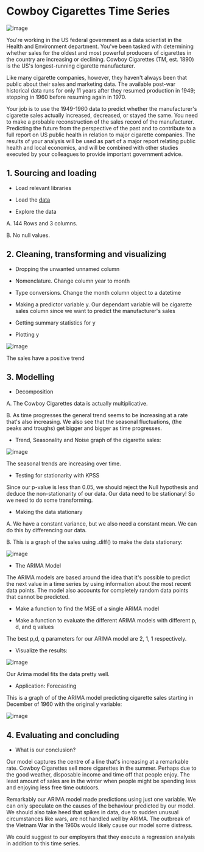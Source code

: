# Cowboy Cigarettes Time Series 

![image](https://user-images.githubusercontent.com/86930309/228976763-220ad79d-9dbd-4d9f-8f58-975f779f0f1e.png)

You're working in the US federal government as a data scientist in the Health and Environment department. You've been tasked with determining whether sales for the oldest and most powerful producers of cigarettes in the country are increasing or declining. Cowboy Cigarettes (TM, est. 1890) is the US's longest-running cigarette manufacturer.

Like many cigarette companies, however, they haven't always been that public about their sales and marketing data. The available post-war historical data runs for only 11 years after they resumed production in 1949; stopping in 1960 before resuming again in 1970. 

Your job is to use the 1949-1960 data to predict whether the manufacturer's cigarette sales actually increased, decreased, or stayed the same. You need to make a
probable reconstruction of the sales record of the manufacturer. Predicting the future from the perspective of the past and to contribute to a full report on US public
health in relation to major cigarette companies. The results of your analysis will be used as part of a major report relating public health and local economics, and will be combined with other studies executed by your colleagues to provide important government advice.

## 1. Sourcing and loading

- Load relevant libraries

- Load the [data](https://github.com/GHASS19/Cowboy_Cigarettes_Time_Series_Case_Study.ipynb/blob/main/Data/CowboyCigsData%20(Time%20Series%20Analysis).csv)

- Explore the data

A. 144 Rows and 3 columns.

B. No null values.

## 2. Cleaning, transforming and visualizing

- Dropping the unwanted unnamed column

- Nomenclature. Change column year to month

- Type conversions. Change the month column object to a datetime

- Making a predictor variable y. Our dependant variable will be cigarette sales column since we want to predict the manufacturer's sales

- Getting summary statistics for y

- Plotting y

![image](https://user-images.githubusercontent.com/86930309/229005100-4dd019cf-694d-4aa5-8b1c-51debb8c1d03.png)

The sales have a positive trend

## 3. Modelling

- Decomposition

A. The Cowboy Cigarettes data is actually multiplicative.

B. As time progresses the general trend seems to be increasing at a rate that's also increasing. We also see that the seasonal fluctuations, (the peaks and troughs) get bigger and bigger as time progresses.

- Trend, Seasonality and Noise graph of the cigarette sales:

![image](https://user-images.githubusercontent.com/86930309/229006792-7083d6da-7b5d-45ac-aca1-72c5d4c11bb2.png)

The seasonal trends are increasing over time.

- Testing for stationarity with KPSS

Since our p-value is less than 0.05, we should reject the Null hypothesis and deduce the non-stationarity of our data. Our data need to be stationary! So we need to
do some transforming.

- Making the data stationary

A. We have a constant variance, but we also need a constant mean. We can do this by differencing our data.

B. This is a graph of the sales using .diff() to make the data stationary:

![image](https://user-images.githubusercontent.com/86930309/229015554-bc48e2f3-d8c5-480c-8cbe-8a95987b0625.png)

- The ARIMA Model

The ARIMA models are based around the idea that it's possible to predict the next value in a time series by using information about the most recent data points. The model also accounts for completely random data points that cannot be predicted.

- Make a function to find the MSE of a single ARIMA model

- Make a function to evaluate the different ARIMA models with different p, d, and q values 

The best p,d, q parameters for our ARIMA model are 2, 1, 1 respectively.

- Visualize the results:

![image](https://user-images.githubusercontent.com/86930309/229018731-23605d59-e16d-4312-8419-73fdc1da02bb.png)

Our Arima model fits the data pretty well.

- Application: Forecasting

This is a graph of of the ARIMA model predicting cigarette sales starting in December of 1960 with the original y variable:

![image](https://user-images.githubusercontent.com/86930309/229020741-b66cf696-7ccf-4ec3-81ce-452f3277c2ba.png)

## 4. Evaluating and concluding

- What is our conclusion?

Our model captures the centre of a line that's increasing at a remarkable rate. Cowboy Cigarettes sell more cigarettes in the summer. Perhaps due to the good weather, disposable income and time off that people enjoy. The least amount of sales are in the winter when people might be spending less and enjoying less free time outdoors.

Remarkably our ARIMA model made predictions using just one variable. We can only speculate on the causes of the behaviour predicted by our model. We should also take heed that spikes in data, due to sudden unusual circumstances like wars, are not handled well by ARIMA. The outbreak of the Vietnam War in the 1960s would likely cause our model some distress.

We could suggest to our employers that they execute a regression analysis in addition to this time series.
